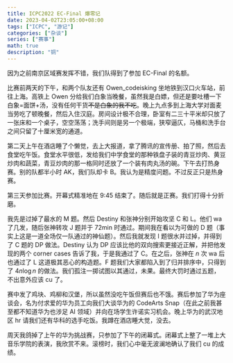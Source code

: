```yaml
---
title: ICPC2022 EC-Final 爆零记
date: 2023-04-02T23:05:00+08:00
tags: ["ICPC", "游记"]
categories: ["杂谈"]
series: ["赛事"]
math: true
description: "铜"
---
```


因为之前南京区域赛发挥不错，我们队得到了参加 EC-Final 的名额。

比赛前两天的下午，和两个队友还有 Owen_codeisking 坐地铁到汉口火车站，前往上海。高铁上 Owen 分给我们白象当晚餐，虽然我是白嫖，但还是要吐槽一下白象=面饼+汤，没有任何干货~~不是白象的我不吃~~。晚上九点多到上海大学对面麦当劳吃了顿晚餐，然后入住汉庭。房间设计极不合理，卧室有二三十平米却只放了一张床和一个桌子，空空荡荡；洗手间则是另一个极端，狭窄逼仄，马桶和洗手台之间只留了十厘米宽的通道。

第二天上午在酒店睡了个懒觉，去上大报道，拿了腾讯的宣传册、拍了照，然后去食堂吃午饭。食堂水平很低，发给我们中学食堂的那种铁盘子装的青豆炒肉、黄豆炒肉和蔬菜，青豆炒肉的那一格同时还放了一个装有肉丸汤的碗。下午去打热身赛。别的队都半小时 AK，我们队却卡 B。我认为是精度问题。不过反正只是热身赛。

第三天参加比赛。开幕式精准地在 9:45 结束了。随后就是正赛。我们打得十分折磨。

我先是过掉了最水的 M 题。然后 Destiny 和张神分别开始攻坚 C 和 L。他们 wa 了几发，随后张神转攻 J 题并于 72min 时通过。期间我在看以为可做的 D 题（事实上这是一道全场仅一队通过的神仙题）。然后我就发现 I 题很水并过掉，并得到了 C 题的 DP 做法。Destiny 认为 DP 应该比他的双向搜索更接近正解，并把他发现的两个 corner cases 告诉了我，于是我通过了 C。在之后，张神在 $n$ 次 wa 后也通过了 L 这道极其恶心的构造题。F 题我们大家都陷入到了归并排序中，只得到了 $4n\log n$ 的做法。我们孤注一掷试图以其通过，未果。最终大罚时通过五题，不出意外应该 cu 了。

赛中发了鸡块、鸡柳和汉堡，所以虽然没吃午饭但赛后也不饿。赛后参加了华为座谈会，名为付求爱的华为员工向我们大谈华为的 CodeArts Snap（在此之前我甚至都不知道华为也涉足 AI 领域）并向在场学生许诺实习机会。晚上华为的武汉地区 hr 请我们还有华科的选手吃饭。我蹲在酒店睡大觉，没去。

周天我鸽掉了上午的华为挑战赛，只参加了下午的闭幕式。闭幕式上整了一堆上大音乐学院的表演，我欣赏不来。滚榜时，我们心中毫无波澜地确认了我们 cu 的成绩。
